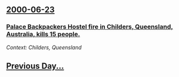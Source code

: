 ## [2000-06-23](/news/2000/06/23/index.md)

### [ Palace Backpackers Hostel fire in Childers, Queensland, Australia, kills 15 people.](/news/2000/06/23/palace-backpackers-hostel-fire-in-childers-queensland-australia-kills-15-people.md)
_Context: Childers, Queensland_

## [Previous Day...](/news/2000/06/22/index.md)

